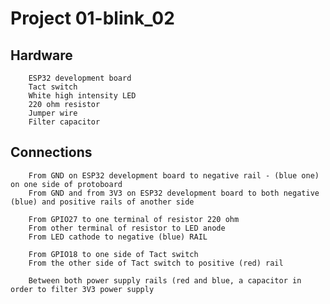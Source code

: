 #       Project 01-blink_02

##      Hardware

        ESP32 development board
        Tact switch
        White high intensity LED
        220 ohm resistor
        Jumper wire
        Filter capacitor

##      Connections

        From GND on ESP32 development board to negative rail - (blue one) on one side of protoboard
        From GND and from 3V3 on ESP32 development board to both negative (blue) and positive rails of another side

        From GPIO27 to one terminal of resistor 220 ohm
        From other terminal of resistor to LED anode
        From LED cathode to negative (blue) RAIL

        From GPIO18 to one side of Tact switch
        From the other side of Tact switch to positive (red) rail

        Between both power supply rails (red and blue, a capacitor in order to filter 3V3 power supply


